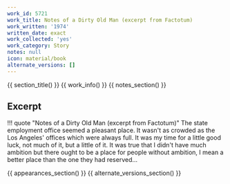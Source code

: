 ```yaml
---
work_id: 5721
work_title: Notes of a Dirty Old Man (excerpt from Factotum)
work_written: '1974'
written_date: exact
work_collected: 'yes'
work_category: Story
notes: null
icon: material/book
alternate_versions: []
---
```


{{ section_title() }}
{{ work_info() }}
{{ notes_section() }}
## Excerpt
!!! quote "Notes of a Dirty Old Man (excerpt from Factotum)"
    The state employment office seemed a pleasant place. It wasn't as crowded as the Los Angeles' offices which were always full. It was my time for a little good luck, not much of it, but a little of it. It was true that I didn't have much ambition but there ought to be a place for people without ambition, I mean a better place than the one they had reserved...

{{ appearances_section() }}
{{ alternate_versions_section() }}